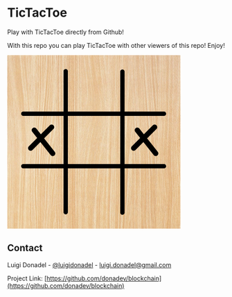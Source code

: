 # TicTacToe
Play with TicTacToe directly from Github!

With this repo you can play TicTacToe with other viewers of this repo! Enjoy!

![alt text](https://github.com/donadev/TicTacToe/blob/main/assets/output.png?raw=true)


<!-- CONTACT -->
## Contact

Luigi Donadel - [@luigidonadel](https://twitter.com/luigidonadel) - luigi.donadel@gmail.com

Project Link: [https://github.com/donadev/blockchain](https://github.com/donadev/blockchain)

